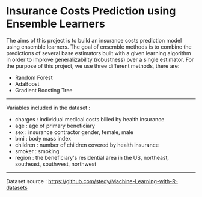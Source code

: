 # Insurance Costs Prediction using Ensemble Learners

The aims of this project is to build an insurance costs prediction model using ensemble learners. The goal of ensemble methods is to combine the predictions of several base estimators built with a given learning algorithm in order to improve generalizability (robustness) over a single estimator. For the purpose of this project, we use three different methods, there are:

- Random Forest
- AdaBoost
- Gradient Boosting Tree

***
Variables included in the dataset :

- charges   : individual medical costs billed by health insurance
- age       : age of primary beneficiary
- sex       : insurance contractor gender, female, male
- bmi       : body mass index
- children  : number of children covered by health insurance
- smoker    : smoking
- region    : the beneficiary's residential area in the US, northeast, southeast, southwest, northwest

***

Dataset source : <https://github.com/stedy/Machine-Learning-with-R-datasets>